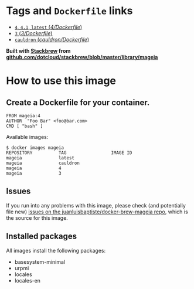 # Tags and `Dockerfile` links

- [`4`, `4.1`, `latest` (*4/Dockerfile*)](https://github.com/juanluisbaptiste/docker-brew-mageia/blob/master/4/Dockerfile)
- [`3` (*3/Dockerfile*)](https://github.com/juanluisbaptiste/docker-brew-mageia/blob/master/3/Dockerfile)
- [`cauldron` (*cauldron/Dockerfile*)](https://github.com/juanluisbaptiste/docker-brew-mageia/blob/master/cauldron/Dockerfile/)


**Built with [Stackbrew](https://github.com/dotcloud/stackbrew/) from [github.com/dotcloud/stackbrew/blob/master/library/mageia](https://github.com/dotcloud/stackbrew/blob/master/library/mageia)**

# How to use this image

## Create a Dockerfile for your container.
    FROM mageia:4
    AUTHOR  "Foo Bar" <foo@bar.com>
    CMD [ "bash" ]


Available images:

    $ docker images mageia
    REPOSITORY          TAG                 IMAGE ID    
    mageia              latest              
    mageia              cauldron            
    mageia              4                   
    mageia              3                   


## Issues

If you run into any problems with this image, please check (and potentially file new) [issues on the juanluisbaptiste/docker-brew-mageia repo](https://github.com/juanluisbaptiste/docker-brew-mageia/issues), which is the source for this image.

## Installed packages

All images install the following packages:

* basesystem-minimal 
* urpmi 
* locales 
* locales-en
